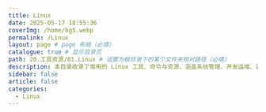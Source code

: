 ```yaml
---
title: Linux
date: 2025-05-17 18:55:36
coverImg: /home/bg5.webp
permalink: /Linux
layout: page # page 布局（必填）
catalogue: true # 显示目录页
path: 20.工具资源/01.Linux # 设置为根目录下的某个文件夹相对路径（必填）
description: 本目录收录了常用的 Linux 工具、命令与资源，涵盖系统管理、开发运维、容器技术等内容，帮助用户高效使用和学习 Linux 系统。
sidebar: false
article: false
categories:
  - Linux
---
```

